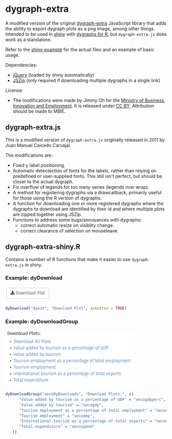 # dygraph-extra

A modified version of the original
[dygraph-extra](http://cavorite.com/labs/js/dygraphs-export/)
JavaScript library that adds the ability to export dygraph plots as a
png image, among other things. Intended to be used in
[shiny](http://shiny.rstudio.com/) with [dygraphs for
R](https://rstudio.github.io/dygraphs/), but `dygraph-extra.js` does
work as a standalone.

Refer to the [shiny-example](shiny-example/) for the actual files and
an example of basic usage.

Dependencies:
- [jQuery](https://jquery.com/) (loaded by shiny automatically)
- [JSZip](https://stuk.github.io/jszip/) (only required if downloading
  multiple dygraphs in a single link)

License:
- The modifications were made by Jimmy Oh for the [Ministry of
Business, Innovation and Employment](http://www.mbie.govt.nz/). It is
released under [CC
BY](http://creativecommons.org/licenses/by/4.0/). Attribution should
be made to MBIE.

## dygraph-extra.js

This is a modified version of `dygraph-extra.js` originally released
in 2011 by Juan Manuel Caicedo Carvajal.

The modifications are:
- Fixed y label positioning.
- Automatic detectection of fonts for the labels, rather than relying
  on predefined or user-supplied fonts. This still isn't perfect, but
  should be closer to the actual dygraph.
- Fix overflow of legends for too many series (legends now wrap).
- A method for registering dygraphs via a drawcallback, primarily
  useful for those using the R version of dygraphs.
- A function for downloading one or more registered dygraphs where
  the dygraphs to download are identified by their id and where
  multiple plots are zipped together using JSZip.
- Functions to address some bugs/annoyances with dygraphs:
  + correct automatic resize on visiblity change.
  + correct clearance of selection on mouseleave.

## dygraph-extra-shiny.R

Contains a number of R functions that make it easier to use
`dygraph-extra.js` in shiny.

### Example: dyDownload
![dyDownload-Button.png](dyDownload-Button.png)
```R
dyDownload("dyout", "Download Plot", asbutton = TRUE)
```

### Example: dyDownloadGroup
![dyDownloadGroup.png](dyDownloadGroup.png)
```R
dyDownloadGroup("oecoDyDownloads", "Download Plots:", c(
      "Value added by tourism as a percentage of GDP" = "oecogdpperc",
      "Value added by tourism" = "oecogdp",
      "Tourism employment as a percentage of total employment" = "oecoempperc",
      "Tourism employment" = "oecoemp",
      "International tourism as a percentage of total exports" = "oecoexpperc",
      "Total expenditure" = "oecospend"
   ))
```

